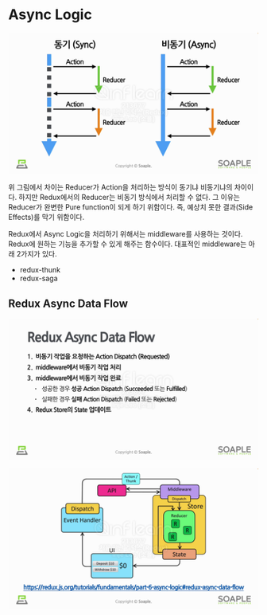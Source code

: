 # Async Logic

![async-logic1](./images/async-logic1.png)

위 그림에서 차이는 Reducer가 Action을 처리하는 방식이 동기냐 비동기냐의 차이이다. 하지만 Redux에서의 Reducer는 비동기 방식에서 처리할 수 없다. 그 이유는 Reducer가 완변한 Pure function이 되게 하기 위함이다. 즉, 예상치 못한 결과(Side Effects)를 막기 위함이다.

Redux에서 Async Logic을 처리하기 위해서는 middleware를 사용하는 것이다. Redux에 원하는 기능을 추가할 수 있게 해주는 함수이다. 대표적인 middleware는 아래 2가지가 있다.

- redux-thunk
- redux-saga

## Redux Async Data Flow

![async-logic2](./images/async-logic2.png)

![async-logic3](./images/async-logic3.png)
